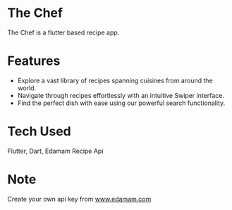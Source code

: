 # The Chef

The Chef is a flutter based recipe app.

# Features

- Explore a vast library of recipes spanning cuisines from around the world.
- Navigate through recipes effortlessly with an intuitive Swiper interface.
- Find the perfect dish with ease using our powerful search functionality.

# Tech Used

Flutter, Dart, Edamam Recipe Api

# Note

Create your own api key from www.edamam.com
